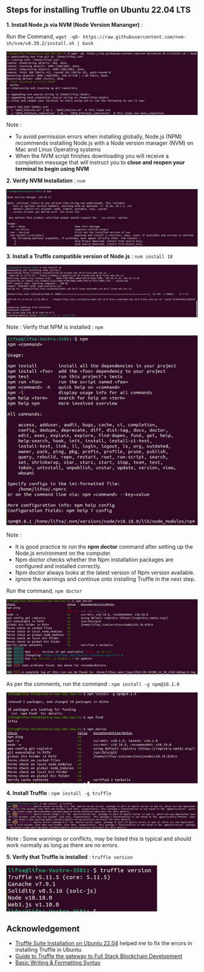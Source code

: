 ## Steps for installing Truffle on Ubuntu 22.04 LTS
**1. Install Node.js via NVM (Node Version Mananger)** : 

Run the Command, ```wget -qO- https://raw.githubusercontent.com/nvm-sh/nvm/v0.39.2/install.sh | bash```

![NVM](https://github.com/LifnaJos/installing-truffle-on-ubuntu-22.04/blob/main/images/Screenshot%20from%202023-09-26%2009-48-29.png)

Note : 
- To avoid permission errors when installing globally, Node.js (NPM) recommends installing Node.js with a Node version manager (NVM) on Mac and Linux Operating systems
- When the NVM script finishes downloading you will receive a completion message that will instruct you to **close and reopen your terminal to begin using NVM**

**2. Verify NVM Installation** : ```nvm```

![NVM](https://github.com/LifnaJos/installing-truffle-on-ubuntu-22.04/blob/main/images/Screenshot%20from%202023-09-25%2021-49-34.png)

**3. Install a Truffle compatible version of Node.js** : ```nvm install 18```

![NVM](https://github.com/LifnaJos/installing-truffle-on-ubuntu-22.04/blob/main/images/Screenshot%20from%202023-09-25%2021-50-09.png)

Note : Verify that NPM is installed : ```npm```

![NVM](https://github.com/LifnaJos/installing-truffle-on-ubuntu-22.04/blob/main/images/Screenshot%20from%202023-09-25%2021-50-38.png)

Note : 
- It is good practice to run the **npm doctor** command after setting up the  Node.js environment on the computer.
- Npm doctor checks whether the Npm installation packages are configured and installed correctly.
- Npm doctor always looks at the latest version of Npm version available.
- Ignore the warnings and continue onto installing Truffle in the next step.

Run the command, ```npm doctor```

![NVM](https://github.com/LifnaJos/installing-truffle-on-ubuntu-22.04/blob/main/images/Screenshot%20from%202023-09-26%2014-07-16.png)

As per the comments, run the command : ```npm install -g npm@10.1.0```

![NVM](https://github.com/LifnaJos/installing-truffle-on-ubuntu-22.04/blob/main/images/Screenshot%20from%202023-09-26%2014-04-21.png)

**4. Install Truffle** : ```npm install -g truffle```

![NVM](https://github.com/LifnaJos/installing-truffle-on-ubuntu-22.04/blob/main/images/Screenshot%20from%202023-09-25%2021-51-47.png)

Note : Some warnings or conflicts, may be listed this is typical and should work normally as long as there are no errors.

**5. Verify that Truffle is installed** : ```truffle version```

![NVM](https://github.com/LifnaJos/installing-truffle-on-ubuntu-22.04/blob/main/images/Screenshot%20from%202023-09-25%2021-52-19.png)

## Acknowledgement
* [Truffle Suite Installation on Ubuntu 22.04](https://github.com/orgs/trufflesuite/discussions/5732) helped me to fix the errors in installing Truffle in Ubuntu
* [Guide to Truffle the gateway to Full Stack Blockchain Development](https://trufflesuite.com/guides/ultimate-guide-to-truffle-the-gateway-to-full-stack-blockchain-development/)
* [Basic Writing & Formatting Syntax](https://docs.github.com/en/get-started/writing-on-github/getting-started-with-writing-and-formatting-on-github/basic-writing-and-formatting-syntax)
